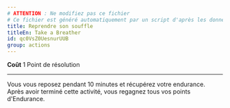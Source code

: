 ```yaml
---
# ATTENTION : Ne modifiez pas ce fichier
# Ce fichier est généré automatiquement par un script d'après les données du module Foundry VTT officiel et de sa traduction
title: Reprendre son souffle
titleEn: Take a Breather
id: qc0VsZ0UesnurUUB
group: actions
---
```

<p><span id="ctl00_MainContent_DetailedOutput"><strong>Coût</strong> 1 Point de résolution</span></p><hr><p>Vous vous reposez pendant 10 minutes et récupérez votre endurance. Après avoir terminé cette activité, vous regagnez tous vos points d'Endurance.&nbsp;</p>
